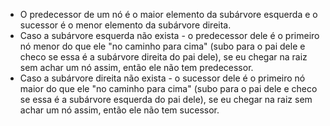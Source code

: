- O predecessor de um nó é o maior elemento da subárvore esquerda e o sucessor é o menor elemento da subárvore direita.
- Caso a subárvore esquerda não exista - o predecessor dele é o primeiro nó menor do que ele "no caminho para cima" (subo para o pai dele e checo se essa é a subárvore direita do pai dele), se eu chegar na raiz sem achar um nó assim, então ele não tem predecessor.
- Caso a subárvore direita não exista - o sucessor dele é o primeiro nó maior do que ele "no caminho para cima" (subo para o pai dele e checo se essa é a subárvore esquerda do pai dele), se eu chegar na raiz sem achar um nó assim, então ele não tem sucessor.
